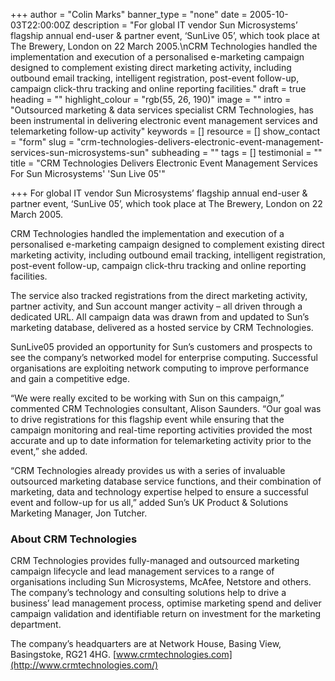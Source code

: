 +++
author = "Colin Marks"
banner_type = "none"
date = 2005-10-03T22:00:00Z
description = "For global IT vendor Sun Microsystems’ flagship annual end-user & partner event, ‘SunLive 05’, which took place at The Brewery, London on 22 March 2005.\nCRM Technologies handled the implementation and execution of a personalised e-marketing campaign designed to complement existing direct marketing activity, including outbound email tracking, intelligent registration, post-event follow-up, campaign click-thru tracking and online reporting facilities."
draft = true
heading = ""
highlight_colour = "rgb(55, 26, 190)"
image = ""
intro = "Outsourced marketing & data services specialist CRM Technologies, has been instrumental in delivering electronic event management services and telemarketing follow-up activity"
keywords = []
resource = []
show_contact = "form"
slug = "crm-technologies-delivers-electronic-event-management-services-sun-microsystems-sun"
subheading = ""
tags = []
testimonial = ""
title = "CRM Technologies Delivers Electronic Event Management Services For Sun Microsystems' 'Sun Live 05'"

+++
For global IT vendor Sun Microsystems’ flagship annual end-user & partner event, ‘SunLive 05’, which took place at The Brewery, London on 22 March 2005.

CRM Technologies handled the implementation and execution of a personalised e-marketing campaign designed to complement existing direct marketing activity, including outbound email tracking, intelligent registration, post-event follow-up, campaign click-thru tracking and online reporting facilities.

The service also tracked registrations from the direct marketing activity, partner activity, and Sun account manger activity – all driven through a dedicated URL. All campaign data was drawn from and updated to Sun’s marketing database, delivered as a hosted service by CRM Technologies.

SunLive05 provided an opportunity for Sun’s customers and prospects to see the company’s networked model for enterprise computing. Successful organisations are exploiting network computing to improve performance and gain a competitive edge.

“We were really excited to be working with Sun on this campaign,” commented CRM Technologies consultant, Alison Saunders. “Our goal was to drive registrations for this flagship event while ensuring that the campaign monitoring and real-time reporting activities provided the most accurate and up to date information for telemarketing activity prior to the event,” she added.

“CRM Technologies already provides us with a series of invaluable outsourced marketing database service functions, and their combination of marketing, data and technology expertise helped to ensure a successful event and follow-up for us all,” added Sun’s UK Product & Solutions Marketing Manager, Jon Tutcher.

### About CRM Technologies

CRM Technologies provides fully-managed and outsourced marketing campaign lifecycle and lead management services to a range of organisations including Sun Microsystems, McAfee, Netstore and others. The company’s technology and consulting solutions help to drive a business’ lead management process, optimise marketing spend and deliver campaign validation and identifiable return on investment for the marketing department.

The company’s headquarters are at Network House, Basing View, Basingstoke, RG21 4HG. [www.crmtechnologies.com](http://www.crmtechnologies.com/)